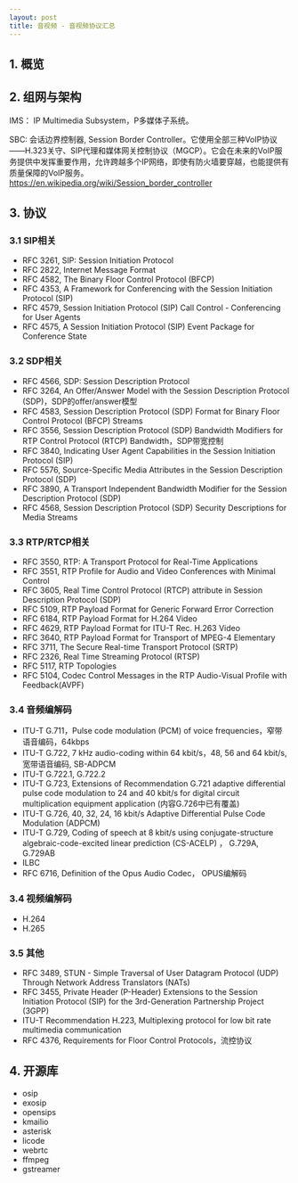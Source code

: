 ```yaml
---
layout: post
title: 音视频 - 音视频协议汇总
---
```


## 1. 概览


## 2. 组网与架构

IMS： IP Multimedia Subsystem，P多媒体子系统。

SBC: 会话边界控制器, Session Border Controller。它使用全部三种VoIP协议——H.323关守、SIP代理和媒体网关控制协议（MGCP）。它会在未来的VoIP服务提供中发挥重要作用，允许跨越多个IP网络，即使有防火墙要穿越，也能提供有质量保障的VoIP服务。https://en.wikipedia.org/wiki/Session_border_controller


## 3. 协议

### 3.1 SIP相关
* RFC 3261, SIP:  Session Initiation Protocol
* RFC 2822, Internet Message Format
* RFC 4582, The Binary Floor Control Protocol (BFCP)
* RFC 4353, A Framework for Conferencing with the Session Initiation Protocol (SIP)
* RFC 4579, Session Initiation Protocol (SIP) Call Control - Conferencing for User Agents
* RFC 4575, A Session Initiation Protocol (SIP) Event Package for Conference State

### 3.2 SDP相关
* RFC 4566, SDP: Session Description Protocol
* RFC 3264, An Offer/Answer Model with the Session Description Protocol (SDP)，SDP的offer/answer模型
* RFC 4583, Session Description Protocol (SDP) Format for Binary Floor Control Protocol (BFCP) Streams
* RFC 3556, Session Description Protocol (SDP) Bandwidth Modifiers for RTP Control Protocol (RTCP) Bandwidth，SDP带宽控制
* RFC 3840, Indicating User Agent Capabilities in the Session Initiation Protocol (SIP)
* RFC 5576, Source-Specific Media Attributes in the Session Description Protocol (SDP)
* RFC 3890, A Transport Independent Bandwidth Modifier for the Session Description Protocol (SDP)
* RFC 4568, Session Description Protocol (SDP) Security Descriptions for Media Streams

### 3.3 RTP/RTCP相关
* RFC 3550, RTP: A Transport Protocol for Real-Time Applications
* RFC 3551, RTP Profile for Audio and Video Conferences with Minimal Control
* RFC 3605, Real Time Control Protocol (RTCP) attribute in Session Description Protocol (SDP)
* RFC 5109, RTP Payload Format for Generic Forward Error Correction
* RFC 6184, RTP Payload Format for H.264 Video
* RFC 4629, RTP Payload Format for ITU-T Rec. H.263 Video
* RFC 3640, RTP Payload Format for Transport of MPEG-4 Elementary 
* RFC 3711, The Secure Real-time Transport Protocol (SRTP)
* RFC 2326, Real Time Streaming Protocol (RTSP)
* RFC 5117, RTP Topologies
* RFC 5104, Codec Control Messages in the RTP Audio-Visual Profile with Feedback(AVPF)


### 3.4 音频编解码
* ITU-T G.711，Pulse code modulation (PCM) of voice frequencies，窄带语音编码，64kbps
* ITU-T G.722, 7 kHz audio-coding within 64 kbit/s，48, 56 and 64 kbit/s, 宽带语音编码, SB-ADPCM
* ITU-T G.722.1, G.722.2
* ITU-T G.723, Extensions of Recommendation G.721 adaptive differential pulse code modulation to 24 and 40 kbit/s for digital circuit multiplication equipment application (内容G.726中已有覆盖)
* ITU-T G.726, 40, 32, 24, 16 kbit/s Adaptive Differential Pulse Code Modulation (ADPCM) 
* ITU-T G.729, Coding of speech at 8 kbit/s using conjugate-structure algebraic-code-excited linear prediction (CS-ACELP) ， G.729A, G.729AB
* ILBC
* RFC 6716, Definition of the Opus Audio Codec， OPUS编解码

### 3.4 视频编解码
* H.264
* H.265


### 3.5 其他
* RFC 3489, STUN - Simple Traversal of User Datagram Protocol (UDP) Through Network Address Translators (NATs)
* RFC 3455, Private Header (P-Header) Extensions to the Session Initiation Protocol (SIP) for the 3rd-Generation Partnership Project (3GPP)
* ITU-T Recommendation H.223, Multiplexing protocol for low bit rate multimedia communication
* RFC 4376, Requirements for Floor Control Protocols，流控协议


## 4. 开源库
* osip
* exosip
* opensips
* kmailio
* asterisk
* licode
* webrtc
* ffmpeg
* gstreamer


